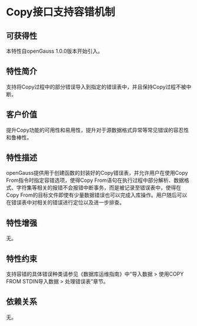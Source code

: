 # Copy接口支持容错机制

## 可获得性<a name="section56086982"></a>

本特性自openGauss 1.0.0版本开始引入。

## 特性简介<a name="section35020791"></a>

支持将Copy过程中的部分错误导入到指定的错误表中，并且保持Copy过程不被中断。

## 客户价值<a name="section46751668"></a>

提升Copy功能的可用性和易用性，提升对于源数据格式异常等常见错误的容忍性和鲁棒性。

## 特性描述<a name="section18111828"></a>

openGauss提供用于创建函数的封装好的Copy错误表，并允许用户在使用Copy From指令时指定容错选项，使得Copy From语句在执行过程中部分解析、数据格式、字符集等相关的报错不会报错中断事务，而是被记录至错误表中，使得在Copy From的目标文件即使有少量数据错误也可以完成入库操作。用户随后可以在错误表中对相关的错误进行定位以及进一步排查。

## 特性增强<a name="section28788730"></a>

无。

## 特性约束<a name="section06531946143616"></a>

支持容错的具体错误种类请参见《数据库运维指南》中“导入数据 \> 使用COPY FROM STDIN导入数据 \> 处理错误表”章节。

## 依赖关系<a name="section57771982"></a>

无。

